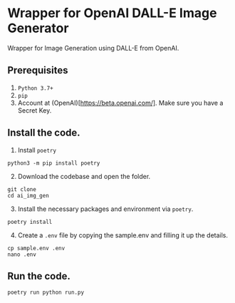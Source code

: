 # Wrapper for OpenAI DALL-E Image Generator
Wrapper for Image Generation using DALL-E from OpenAI.

## Prerequisites
1. `Python 3.7+`
2. `pip`
3. Account at (OpenAI)[https://beta.openai.com/]. Make sure you have a Secret Key.

## Install the code.
1. Install `poetry`
```
python3 -m pip install poetry
```
2. Download the codebase and open the folder.
```
git clone
cd ai_img_gen
```
3. Install the necessary packages and environment via `poetry`.
```
poetry install
```
4. Create a `.env` file by copying the sample.env and filling it up the details.
```
cp sample.env .env
nano .env
```

## Run the code.
```
poetry run python run.py
```
